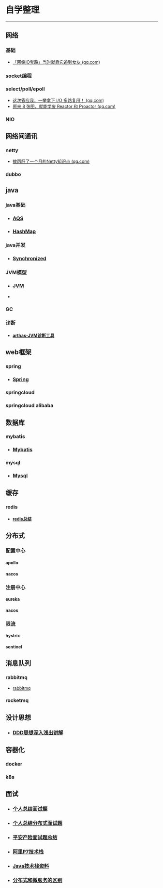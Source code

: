 # 自学整理

---

## 网络

### 基础

- [「网络IO套路」当时就靠它追到女友 (qq.com)](https://mp.weixin.qq.com/s/x-AZQO5uiuu5svIvScotzA)

### socket编程

### select/poll/epoll

- [这次答应我，一举拿下 I/O 多路复用！ (qq.com)](https://mp.weixin.qq.com/s?__biz=MzUxODAzNDg4NQ==&mid=2247489558&idx=1&sn=7a96604032d28b8843ca89cb8c129154&scene=21#wechat_redirect)
- [原来 8 张图，就能学废 Reactor 和 Proactor (qq.com)](https://mp.weixin.qq.com/s/px6-YnPEUCEqYIp_YHhDzg)

### NIO

## 网络间通讯

### netty

- [敖丙肝了一个月的Netty知识点 (qq.com)](https://mp.weixin.qq.com/s/I9PGsWo7-ykGf2diKklGtA)

### dubbo

## java

### java基础

- ### [AQS](it/AQS.md)

- ### [HashMap](it/hashMap.md)

### java并发


- ### [Synchronized](it/synchronized.md)

### JVM模型

- ### [JVM](it/JVM.md)
- 
### GC

### 诊断
- #### [arthas-JVM诊断工具](https://alibaba.github.io/arthas/commands.html)


## web框架

### spring

- ### [Spring](it/spring.md)
### springcloud

### springcloud alibaba


## 数据库

### mybatis
- ### [Mybatis](it/mybatis.md)

### mysql
- ### [Mysql](it/mysql.md)

## 缓存

### redis
- #### [redis总结](it/redis.md)

## 分布式

### 配置中心

#### apollo

#### nacos

### 注册中心

#### eureka

#### nacos

### 限流

#### hystrix

#### sentinel

## 消息队列

### rabbitmq

- [rabbitmq](it/rabbitmq.md)

### rocketmq

## 设计思想

- ### [DDD思想深入浅出讲解](https://zhuanlan.zhihu.com/p/366395817)

## 容器化

### docker

### k8s



## 面试

- ### [个人总结面试题](it/interview-with-answer.md) 


- ### [个人总结分布式面试题](it/distributed.md) 


- ### [平安产险面试题总结](it/pinganchanxian.md)


- ### [阿里P7技术栈](it/ali-p7-stack.md)


- ### [Java技术栈资料](it/another-java-stack.md)


- ### [分布式和微服务的区别](it/difference-microserice.md)
